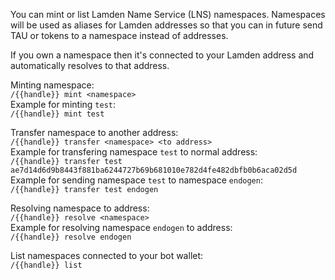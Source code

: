 You can mint or list Lamden Name Service (LNS) namespaces. Namespaces will be used as aliases for Lamden addresses so that you can in future send TAU or tokens to a namespace instead of addresses.  

If you own a namespace then it's connected to your Lamden address and automatically resolves to that address.  

Minting namespace:  
`/{{handle}} mint <namespace>`  
Example for minting `test`:  
`/{{handle}} mint test`  

Transfer namespace to another address:  
`/{{handle}} transfer <namespace> <to address>`  
Example for transfering namespace `test` to normal address:  
`/{{handle}} transfer test ae7d14d6d9b8443f881ba6244727b69b681010e782d4fe482dbfb0b6aca02d5d`  
Example for sending namespace `test` to namespace `endogen`:  
`/{{handle}} transfer test endogen`  

Resolving namespace to address:  
`/{{handle}} resolve <namespace>`  
Example for resolving namespace `endogen` to address:  
`/{{handle}} resolve endogen`  

List namespaces connected to your bot wallet:  
`/{{handle}} list`  
